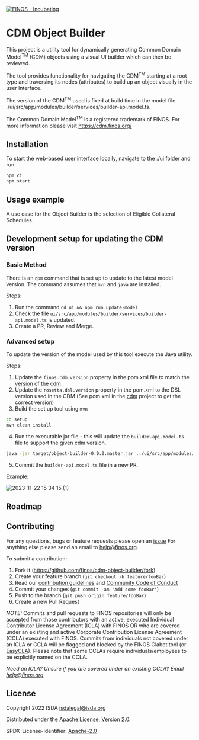 [![FINOS - Incubating](https://cdn.jsdelivr.net/gh/finos/contrib-toolbox@master/images/badge-incubating.svg)](https://community.finos.org/docs/governance/Software-Projects/stages/incubating)

# CDM Object Builder

This project is a utility tool for dynamically generating Common Domain Model<sup>TM</sup> (CDM)  objects using a visual UI builder which can then be reviewed. 

The tool provides functionality for navigating the CDM<sup>TM</sup> starting at a root type and traversing its nodes (attributes) to build up an object visually in the user interface.

The version of the CDM<sup>TM</sup> used is fixed at build time in the model file ./ui/src/app/modules/builder/services/builder-api.model.ts. 

The Common Domain Model<sup>TM</sup> is a registered trademark of FINOS. For more information please visit https://cdm.finos.org/

## Installation

To start the web-based user interface locally, navigate to the ./ui folder and run 
```sh
npm ci
npm start 
```

## Usage example

A use case for the Object Builder is the selection of Eligible Collateral Schedules.


## 

## Development setup for updating the CDM version

### Basic Method

There is an `npm` command that is set up to update to the latest model version. The command assumes that `mvn` and `java` are installed.

Steps:
1. Run the command `cd ui && npm run update-model`
2. Check the file `ui/src/app/modules/builder/services/builder-api.model.ts` is updated.
3. Create a PR, Review and Merge.

### Advanced setup


To update the version of the model used by this tool execute the Java utility.

Steps:

1. Update the `finos.cdm.version` property in the pom.xml file to match the [version](https://github.com/finos/common-domain-model/releases) of the [cdm](https://github.com/finos/common-domain-model)
2. Update the `rosetta.dsl.version` property in the pom.xml to the DSL version used in the CDM (See pom.xml in the [cdm](https://github.com/finos/common-domain-model) project to get the correct version)
3. Build the set up tool using `mvn`

```sh
cd setup
mvn clean install
```

4. Run the executable jar file - this will update the `builder-api.model.ts` file to support the given cdm version.

```sh
java -jar target/object-builder-0.0.0.master.jar ../ui/src/app/modules/builder/services/builder-api.model.ts org.finos.cdm cdm-java
```

5. Commit the `builder-api.model.ts` file in a new PR.

Example:

![2023-11-22 15 34 15 (1)](https://github.com/finos/cdm-object-builder/assets/19842097/855de77c-49c2-4d43-bcf1-c2eeff451e2c)


## Roadmap



## Contributing
For any questions, bugs or feature requests please open an [issue](https://github.com/finos/cdm-object-builder/issues)
For anything else please send an email to help@finos.org.

To submit a contribution:
1. Fork it (<https://github.com/finos/cdm-object-builder/fork>)
2. Create your feature branch (`git checkout -b feature/fooBar`)
3. Read our [contribution guidelines](.github/CONTRIBUTING.md) and [Community Code of Conduct](https://www.finos.org/code-of-conduct)
4. Commit your changes (`git commit -am 'Add some fooBar'`)
5. Push to the branch (`git push origin feature/fooBar`)
6. Create a new Pull Request

_NOTE:_ Commits and pull requests to FINOS repositories will only be accepted from those contributors with an active, executed Individual Contributor License Agreement (ICLA) with FINOS OR who are covered under an existing and active Corporate Contribution License Agreement (CCLA) executed with FINOS. Commits from individuals not covered under an ICLA or CCLA will be flagged and blocked by the FINOS Clabot tool (or [EasyCLA](https://community.finos.org/docs/governance/Software-Projects/easycla)). Please note that some CCLAs require individuals/employees to be explicitly named on the CCLA.

*Need an ICLA? Unsure if you are covered under an existing CCLA? Email [help@finos.org](mailto:help@finos.org)*

## License

Copyright 2022 ISDA isdalegal@isda.org

Distributed under the [Apache License, Version 2.0](http://www.apache.org/licenses/LICENSE-2.0).

SPDX-License-Identifier: [Apache-2.0](https://spdx.org/licenses/Apache-2.0)
